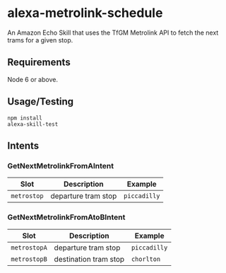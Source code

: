# alexa-metrolink-schedule
An Amazon Echo Skill that uses the TfGM Metrolink API to fetch the next trams for a given stop.

## Requirements
Node 6 or above.

## Usage/Testing
`npm install`  
`alexa-skill-test`

## Intents

### GetNextMetrolinkFromAIntent
| Slot | Description | Example |
| -- | -- | -- |
| `metrostop` | departure tram stop | `piccadilly` |

### GetNextMetrolinkFromAtoBIntent
| Slot | Description | Example |
| -- | -- | -- |
| `metrostopA` | departure tram stop | `piccadilly` |
| `metrostopB` | destination tram stop | `chorlton` |
